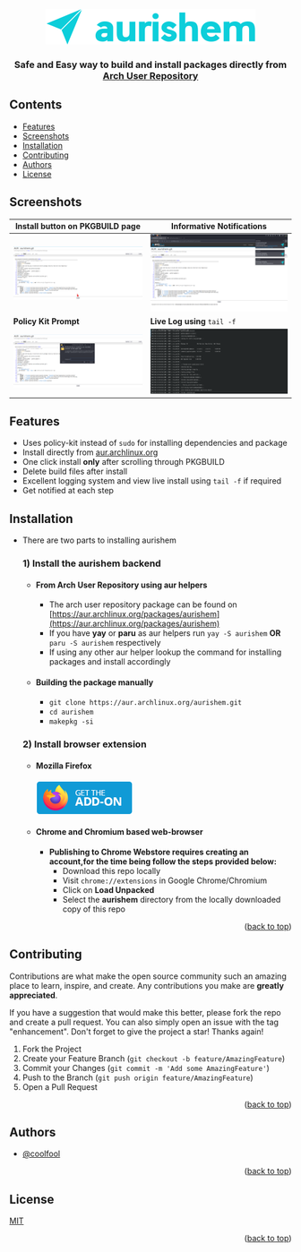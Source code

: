 <div align="center" id = "top">
  <img src="static/aurishem.png"  alt="aurishem logo"/>
  <h3>Safe and Easy way to build and install packages directly from <a href="https://aur.archlinux.org">Arch User Repository</a></h3> 
</div>

## Contents
- [Features](#features)
- [Screenshots](#screenshots)
- [Installation](#installation)
- [Contributing](#contributing)
- [Authors](#authors)
- [License](#license)

## Screenshots

| Install button on PKGBUILD page                                                                                       | Informative Notifications                                                                                                |
|-----------------------------------------------------------------------------------------------------------------------|--------------------------------------------------------------------------------------------------------------------------|
| ![Install Button](https://raw.githubusercontent.com/CoolFool/aurishem-extension/main/static/install_button.png)       | ![Informative Notifications](https://raw.githubusercontent.com/CoolFool/aurishem-extension/main/static/notification.png) |                                                                                                               |                                                                                                               |
| **Policy Kit Prompt**                                                                                                 | **Live Log using** `tail -f`                                                                                             |
| ![Policy Kit Prompt](https://raw.githubusercontent.com/CoolFool/aurishem-extension/main/static/policy-kit-prompt.png) | ![Live Log](https://raw.githubusercontent.com/CoolFool/aurishem-extension/main/static/live-log.png)                      |



## Features

- Uses policy-kit instead of `sudo` for installing dependencies and package
- Install directly from [aur.archlinux.org](https://aur.archlinux.org)
- One click install **only** after scrolling through PKGBUILD
- Delete build files after install
- Excellent logging system and view live install using `tail -f` if required
- Get notified at each step

## Installation
- There are two parts to installing aurishem
  ### 1) Install the aurishem backend
  - #### From Arch User Repository using aur helpers
    - The arch user repository package can be found on [https://aur.archlinux.org/packages/aurishem](https://aur.archlinux.org/packages/aurishem)
    - If you have **yay** or **paru** as aur helpers run ```yay -S aurishem``` **OR**  ```paru -S aurishem``` respectively
    - If using any other aur helper lookup the command for installing packages and install accordingly
  - #### Building the package manually
    - ```git clone https://aur.archlinux.org/aurishem.git```
    - ```cd aurishem```
    - ```makepkg -si```
  ### 2) Install browser extension
  - #### Mozilla Firefox
    [![Firefox Addon](https://raw.githubusercontent.com/CoolFool/aurishem-extension/main/static/get-the-addon.png)](https://addons.mozilla.org/en-US/firefox/addon/aurishem/)
  - #### Chrome and Chromium based web-browser
    - **Publishing to Chrome Webstore requires creating an account,for the time being follow the steps provided below:**
      - Download this repo locally
      - Visit `chrome://extensions` in Google Chrome/Chromium
      - Click on **Load Unpacked**
      - Select the **aurishem** directory from the locally downloaded copy of this repo
<p align="right">(<a href="#top">back to top</a>)</p>

## Contributing

Contributions are what make the open source community such an amazing place to learn, inspire, and create. Any contributions you make are **greatly appreciated**.

If you have a suggestion that would make this better, please fork the repo and create a pull request. You can also simply open an issue with the tag "enhancement".
Don't forget to give the project a star! Thanks again!

1. Fork the Project
2. Create your Feature Branch (`git checkout -b feature/AmazingFeature`)
3. Commit your Changes (`git commit -m 'Add some AmazingFeature'`)
4. Push to the Branch (`git push origin feature/AmazingFeature`)
5. Open a Pull Request

<p align="right">(<a href="#top">back to top</a>)</p>


## Authors

- [@coolfool](https://www.github.com/coolfool)

<p align="right">(<a href="#top">back to top</a>)</p>

## License

[MIT](https://choosealicense.com/licenses/mit/)

<p align="right">(<a href="#top">back to top</a>)</p>
